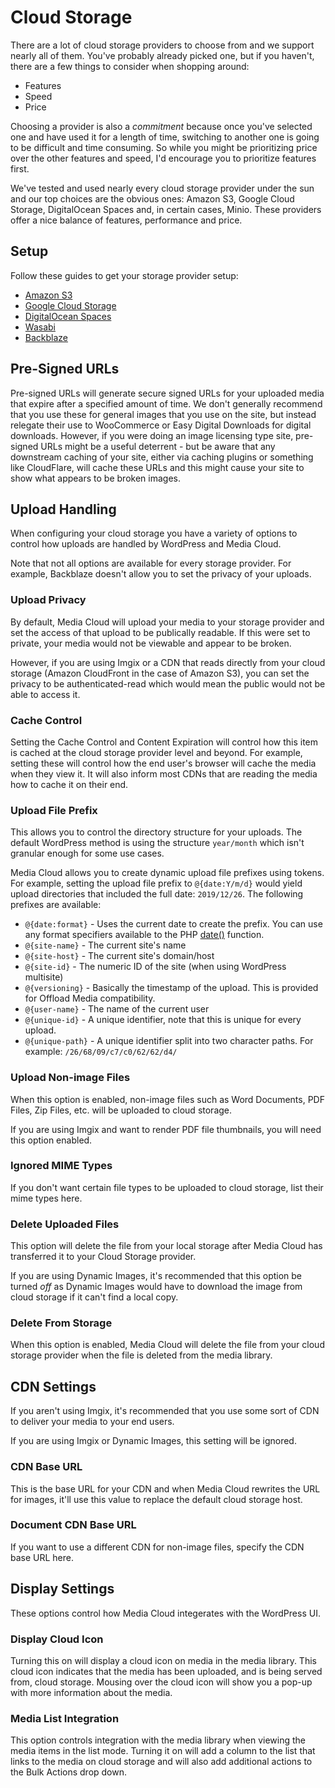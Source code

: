 # Cloud Storage
There are a lot of cloud storage providers to choose from and we support nearly all of them.  You've probably already picked one, but if you haven't, there are a few things to consider when shopping around:

- Features
- Speed
- Price

Choosing a provider is also a *commitment* because once you've selected one and have used it for a length of time, switching to another one is going to be difficult and time consuming.  So while you might be prioritizing price over the other features and speed, I'd encourage you to prioritize features first.

We've tested and used nearly every cloud storage provider under the sun and our top choices are the obvious ones: Amazon S3, Google Cloud Storage, DigitalOcean Spaces and, in certain cases, Minio.  These providers offer a nice balance of features, performance and price.

## Setup
Follow these guides to get your storage provider setup:

- [Amazon S3](cloud-storage/setup/amazon-s3.md)
- [Google Cloud Storage](cloud-storage/setup/google-cloud-storage.md)
- [DigitalOcean Spaces](cloud-storage/setup/do-spaces.md)
- [Wasabi](cloud-storage/setup/wasabi.md)
- [Backblaze](cloud-storage/setup/backblaze.md)

## Pre-Signed URLs
Pre-signed URLs will generate secure signed URLs for your uploaded media that expire after a specified amount of time.  We don't generally recommend that you use these for general images that you use on the site, but instead relegate their use to WooCommerce or Easy Digital Downloads for digital downloads.  However, if you were doing an image licensing type site, pre-signed URLs might be a useful deterrent - but be aware that any downstream caching of your site, either via caching plugins or something like CloudFlare, will cache these URLs and this might cause your site to show what appears to be broken images.

## Upload Handling
When configuring your cloud storage you have a variety of options to control how uploads are handled by WordPress and Media Cloud.

Note that not all options are available for every storage provider.  For example, Backblaze doesn't allow you to set the privacy of your uploads.

### Upload Privacy
By default, Media Cloud will upload your media to your storage provider and set the access of that upload to be publically readable.  If this were set to private, your media would not be viewable and appear to be broken.

However, if you are using Imgix or a CDN that reads directly from your cloud storage (Amazon CloudFront in the case of Amazon S3), you can set the privacy to be authenticated-read which would mean the public would not be able to access it.

### Cache Control
Setting the Cache Control and Content Expiration will control how this item is cached at the cloud storage provider level and beyond.  For example, setting these will control how the end user's browser will cache the media when they view it.  It will also inform most CDNs that are reading the media how to cache it on their end.

### Upload File Prefix
This allows you to control the directory structure for your uploads.  The default WordPress method is using the structure `year/month` which isn't granular enough for some use cases.

Media Cloud allows you to create dynamic upload file prefixes using tokens.  For example, setting the upload file prefix to `@{date:Y/m/d}` would yield upload directories that included the full date: `2019/12/26`.  The following prefixes are available:

- `@{date:format}` - Uses the current date to create the prefix.  You can use any format specifiers available to the PHP [date()](https://www.php.net/manual/en/function.date.php) function.
- `@{site-name}` - The current site's name
- `@{site-host}` - The current site's domain/host
- `@{site-id}` - The numeric ID of the site (when using WordPress multisite)
- `@{versioning}` - Basically the timestamp of the upload.  This is provided for Offload Media compatibility.
- `@{user-name}` - The name of the current user
- `@{unique-id}` - A unique identifier, note that this is unique for every upload.
- `@{unique-path}` - A unique identifier split into two character paths.  For example: `/26/68/09/c7/c0/62/62/d4/`

### Upload Non-image Files
When this option is enabled, non-image files such as Word Documents, PDF Files, Zip Files, etc. will be uploaded to cloud storage.

If you are using Imgix and want to render PDF file thumbnails, you will need this option enabled.

### Ignored MIME Types
If you don't want certain file types to be uploaded to cloud storage, list their mime types here.  

### Delete Uploaded Files
This option will delete the file from your local storage after Media Cloud has transferred it to your Cloud Storage provider.  

If you are using Dynamic Images, it's recommended that this option be turned *off* as Dynamic Images would have to download the image from cloud storage if it can't find a local copy.

### Delete From Storage
When this option is enabled, Media Cloud will delete the file from your cloud storage provider when the file is deleted from the media library.


## CDN Settings
If you aren't using Imgix, it's recommended that you use some sort of CDN to deliver your media to your end users.  

If you are using Imgix or Dynamic Images, this setting will be ignored.

### CDN Base URL
This is the base URL for your CDN and when Media Cloud rewrites the URL for images, it'll use this value to replace the default cloud storage host.

### Document CDN Base URL
If you want to use a different CDN for non-image files, specify the CDN base URL here.

## Display Settings
These options control how Media Cloud integerates with the WordPress UI.

### Display Cloud Icon
Turning this on will display a cloud icon on media in the media library.  This cloud icon indicates that the media has been uploaded, and is being served from, cloud storage.  Mousing over the cloud icon will show you a pop-up with more information about the media.

### Media List Integration
This option controls integration with the media library when viewing the media items in the list mode.  Turning it on will add a column to the list that links to the media on cloud storage and will also add additional actions to the Bulk Actions drop down.